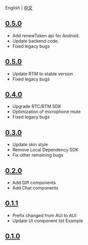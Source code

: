 
English | [中文](CHANGELOG.zh.md)

## [0.5.0](https://github.com/AgoraIO-Community/AUIKaraoke/releases/tag/0.5.1)
- Add renewToken api for Android.
- Update backend code.
- Fixed legacy bugs

## [0.5.0](https://github.com/AgoraIO-Community/AUIKaraoke/releases/tag/0.5.0)
- Update RTM to stable version
- Fixed legacy bugs

## [0.4.0](https://github.com/AgoraIO-Community/AUIKaraoke/releases/tag/0.4.0)
- Upgrade RTC/RTM SDK
- Optimization of microphone mute
- Fixed legacy bugs

## [0.3.0](https://github.com/AgoraIO-Community/AUIKaraoke/releases/tag/0.3.0)
- Update skin style
- Remove Local Dependency SDK
- Fix other remaining bugs

## [0.2.0](https://github.com/AgoraIO-Community/AUIKaraoke/releases/tag/0.2.0)
- Add Gift components
- Add Chat components

## [0.1.1](https://github.com/AgoraIO-Community/AUIKaraoke/releases/tag/0.1.1)
- Prefix changed from AUi to AUI
- Update UI component list Example


## [0.1.0](https://github.com/AgoraIO-Community/AUIKaraoke/releases/tag/0.1.0)


